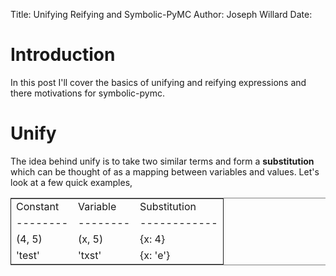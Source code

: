 Title: Unifying Reifying and Symbolic-PyMC
Author: Joseph Willard
Date: 


# Introduction

In this post I'll cover the basics of unifying and reifying expressions and there motivations for symbolic-pymc.


# Unify

The idea behind unify is to take two similar terms and form a **substitution** which can be thought of as a mapping between variables and values. Let's look at a few quick examples,

<table border="2" cellspacing="0" cellpadding="6" rules="groups" frame="hsides">


<colgroup>
<col  class="org-left" />

<col  class="org-left" />

<col  class="org-left" />
</colgroup>
<tbody>
<tr>
<td class="org-left">Constant</td>
<td class="org-left">Variable</td>
<td class="org-left">Substitution</td>
</tr>


<tr>
<td class="org-left">--------</td>
<td class="org-left">--------</td>
<td class="org-left">------------</td>
</tr>


<tr>
<td class="org-left">(4, 5)</td>
<td class="org-left">(x, 5)</td>
<td class="org-left">{x: 4}</td>
</tr>


<tr>
<td class="org-left">'test'</td>
<td class="org-left">'txst'</td>
<td class="org-left">{x: 'e'}</td>
</tr>
</tbody>
</table>

